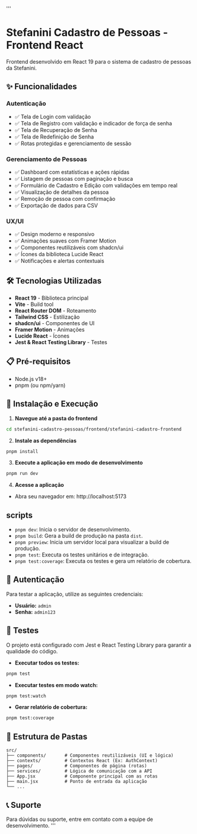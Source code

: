'''
# Stefanini Cadastro de Pessoas - Frontend React

Frontend desenvolvido em React 19 para o sistema de cadastro de pessoas da Stefanini.

## ✨ Funcionalidades

### Autenticação
- ✅ Tela de Login com validação
- ✅ Tela de Registro com validação e indicador de força de senha
- ✅ Tela de Recuperação de Senha
- ✅ Tela de Redefinição de Senha
- ✅ Rotas protegidas e gerenciamento de sessão

### Gerenciamento de Pessoas
- ✅ Dashboard com estatísticas e ações rápidas
- ✅ Listagem de pessoas com paginação e busca
- ✅ Formulário de Cadastro e Edição com validações em tempo real
- ✅ Visualização de detalhes da pessoa
- ✅ Remoção de pessoa com confirmação
- ✅ Exportação de dados para CSV

### UX/UI
- ✅ Design moderno e responsivo
- ✅ Animações suaves com Framer Motion
- ✅ Componentes reutilizáveis com shadcn/ui
- ✅ Ícones da biblioteca Lucide React
- ✅ Notificações e alertas contextuais

## 🛠️ Tecnologias Utilizadas

- **React 19** - Biblioteca principal
- **Vite** - Build tool
- **React Router DOM** - Roteamento
- **Tailwind CSS** - Estilização
- **shadcn/ui** - Componentes de UI
- **Framer Motion** - Animações
- **Lucide React** - Ícones
- **Jest & React Testing Library** - Testes

## 📋 Pré-requisitos

- Node.js v18+
- pnpm (ou npm/yarn)

## 🔧 Instalação e Execução

1. **Navegue até a pasta do frontend**
```bash
cd stefanini-cadastro-pessoas/frontend/stefanini-cadastro-frontend
```

2. **Instale as dependências**
```bash
pnpm install
```

3. **Execute a aplicação em modo de desenvolvimento**
```bash
pnpm run dev
```

4. **Acesse a aplicação**
- Abra seu navegador em: http://localhost:5173

## scripts

- `pnpm dev`: Inicia o servidor de desenvolvimento.
- `pnpm build`: Gera a build de produção na pasta `dist`.
- `pnpm preview`: Inicia um servidor local para visualizar a build de produção.
- `pnpm test`: Executa os testes unitários e de integração.
- `pnpm test:coverage`: Executa os testes e gera um relatório de cobertura.

## 🔐 Autenticação

Para testar a aplicação, utilize as seguintes credenciais:

- **Usuário:** `admin`
- **Senha:** `admin123`

## 🧪 Testes

O projeto está configurado com Jest e React Testing Library para garantir a qualidade do código.

- **Executar todos os testes:**
```bash
pnpm test
```

- **Executar testes em modo watch:**
```bash
pnpm test:watch
```

- **Gerar relatório de cobertura:**
```bash
pnpm test:coverage
```

## 📂 Estrutura de Pastas

```
src/
├── components/       # Componentes reutilizáveis (UI e lógica)
├── contexts/         # Contextos React (Ex: AuthContext)
├── pages/            # Componentes de página (rotas)
├── services/         # Lógica de comunicação com a API
├── App.jsx           # Componente principal com as rotas
├── main.jsx          # Ponto de entrada da aplicação
└── ...
```

## 📞 Suporte

Para dúvidas ou suporte, entre em contato com a equipe de desenvolvimento.
'''
